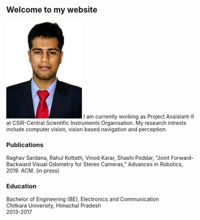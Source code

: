 ## Welcome to my website
![raghav_photo](imgs/raghav.jpeg)
I am currently working as Project Assistant-II at CSIR-Central Scientific Instruments Organisation. My research intrests include computer vision, vision based navigation and perception.

### Publications

Raghav Sardana, Rahul Kottath, Vinod Karar, Shashi Poddar, "Joint Forward-Backward Visual Odometry for Stereo Cameras," Advances in Robotics, 2019. ACM. (in press)

### Education

Bachelor of Engineering (BE), Electronics and Communication<br/>
Chitkara University, Himachal Pradesh<br/>
2013-2017
